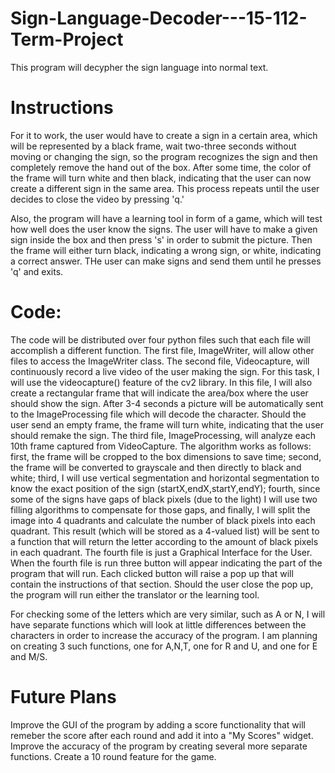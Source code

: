 # Sign-Language-Decoder---15-112-Term-Project

This program will decypher the sign language into normal text. 

# Instructions

For it to work, the user would have to create a sign in a certain area, which will be represented by a black frame, wait two-three seconds without moving or changing the sign, so the program recognizes the sign and then completely remove the hand out of the box. After some time, the color of the frame will turn white and then black, indicating that the user can now create a different sign in the same area. This process repeats until the user decides to close the video by pressing 'q.'

Also, the program will have a learning tool in form of a game, which will test how well does the user know the signs. The user will have to make a given sign inside the box and then press 's' in order to submit the picture. Then the frame will either turn black, indicating a wrong sign, or white, indicating a correct answer. THe user can make signs and send them until he presses 'q' and exits.

# Code:

The code will be distributed over four python files such that each file will accomplish a different function. The first file, ImageWriter, will allow other files to access the ImageWriter class. The second file, Videocapture, will continuously record a live video of the user making the sign. For this task, I will use the videocapture() feature of the cv2 library. In this file, I will also create a rectangular frame that will indicate the area/box where the user should show the sign. After 3-4 seconds a picture will be automatically sent to the ImageProcessing file which will decode the character. Should the user send an empty frame, the frame will turn white, indicating that the user should remake the sign. The third file, ImageProcessing, will analyze each 10th frame captured from VideoCapture. The algorithm works as follows: first, the frame will be cropped to the box dimensions to save time; second, the frame will be converted to grayscale and then directly to black and white; third, I will use vertical segmentation and horizontal segmentation to know the exact position of the sign (startX,endX,startY,endY); fourth, since some of the signs have gaps of black pixels (due to the light) I will use two filling algorithms to compensate for those gaps, and finally, I will split the image into 4 quadrants and calculate the number of black pixels into each quadrant. This result (which will be stored as a 4-valued list) will be sent to a function that will return the letter according to the amount of black pixels in each quadrant. The fourth file is just a Graphical Interface for the User. When the fourth file is run three button will appear indicating the part of the program that will run. Each clicked button will raise a pop up that will contain the instructions of that section. Should the user close the pop up, the program will run either the translator or the learning tool.


For checking some of the letters which are very similar, such as A or N, I will have separate functions which will look at little differences between the characters in order to increase the accuracy of the program. I am planning on creating 3 such functions, one for A,N,T, one for R and U, and one for E and M/S.

 
 # Future Plans 
 
Improve the GUI of the program by adding a score functionality that will remeber the score after each round and add it into a "My Scores" widget.
Improve the accuracy of the program by creating several more separate functions.
Create a 10 round feature for the game.
    

